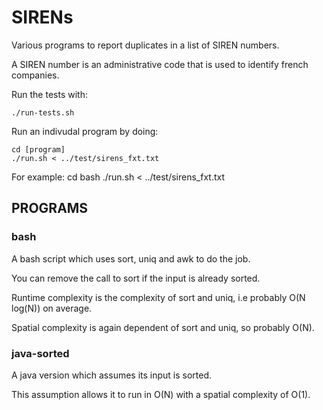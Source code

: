 # SIRENs

Various programs to report duplicates in a list of SIREN numbers.

A SIREN number is an administrative code that is used to identify french
companies.

Run the tests with:

```
./run-tests.sh
```

Run an indivudal program by doing:
```
cd [program]
./run.sh < ../test/sirens_fxt.txt
```

For example:
cd bash
./run.sh < ../test/sirens_fxt.txt

## PROGRAMS

### bash
A bash script which uses sort, uniq and awk to do the job.

You can remove the call to sort if the input is already sorted.

Runtime complexity is the complexity of sort and uniq, i.e probably O(N log(N))
on average.

Spatial complexity is again dependent of sort and uniq, so probably O(N).

### java-sorted
A java version which assumes its input is sorted.

This assumption allows it to run in O(N) with a spatial complexity of O(1).
